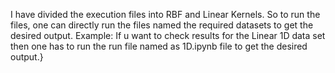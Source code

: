 I have divided the execution files into RBF and Linear Kernels. So to run the files, one can directly run the files named the required datasets to get the desired output.
Example:  If u want to check results for the Linear 1D data set then one has to run the run file named as 1D.ipynb file to get the desired output.}
